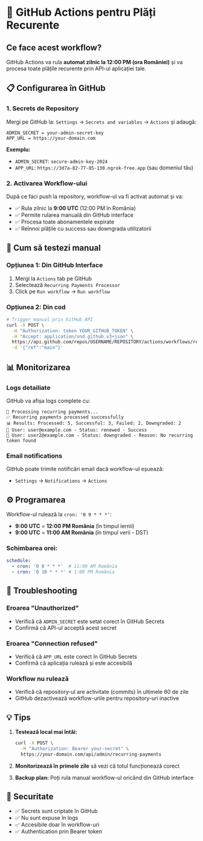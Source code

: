 # 🔄 GitHub Actions pentru Plăți Recurente

## Ce face acest workflow?

GitHub Actions va rula **automat zilnic la 12:00 PM (ora României)** și va procesa toate plățile recurente prin API-ul aplicației tale.

## 📋 Configurarea în GitHub

### 1. **Secrets de Repository**

Mergi pe GitHub la: `Settings` → `Secrets and variables` → `Actions` și adaugă:

```
ADMIN_SECRET = your-admin-secret-key
APP_URL = https://your-domain.com
```

**Exemplu:**
- `ADMIN_SECRET`: `secure-admin-key-2024`
- `APP_URL`: `https://3d7a-82-77-85-130.ngrok-free.app` (sau domeniul tău)

### 2. **Activarea Workflow-ului**

După ce faci push la repository, workflow-ul va fi activat automat și va:
- ✅ Rula zilnic la **9:00 UTC** (12:00 PM în România)
- ✅ Permite rularea manuală din GitHub interface
- ✅ Procesa toate abonamentele expirate
- ✅ Reînnoi plățile cu success sau downgrada utilizatorii

## 🎯 Cum să testezi manual

### Opțiunea 1: Din GitHub Interface
1. Mergi la `Actions` tab pe GitHub
2. Selectează `Recurring Payments Processor`
3. Click pe `Run workflow` → `Run workflow`

### Opțiunea 2: Din cod
```bash
# Trigger manual prin GitHub API
curl -X POST \
  -H "Authorization: token YOUR_GITHUB_TOKEN" \
  -H "Accept: application/vnd.github.v3+json" \
  https://api.github.com/repos/USERNAME/REPOSITORY/actions/workflows/recurring-payments.yml/dispatches \
  -d '{"ref":"main"}'
```

## 📊 Monitorizarea

### Logs detailiate
GitHub va afișa logs complete cu:
```
🔄 Processing recurring payments...
✅ Recurring payments processed successfully
📊 Results: Processed: 5, Successful: 3, Failed: 2, Downgraded: 2
👤 User: user@example.com - Status: renewed - Success
👤 User: user2@example.com - Status: downgraded - Reason: No recurring token found
```

### Email notifications
GitHub poate trimite notificări email dacă workflow-ul eșuează:
- `Settings` → `Notifications` → `Actions`

## ⚙️ Programarea

Workflow-ul rulează la `cron: '0 9 * * *'`:
- **9:00 UTC** = **12:00 PM România** (în timpul iernii)
- **9:00 UTC** = **11:00 AM România** (în timpul verii - DST)

### Schimbarea orei:
```yaml
schedule:
  - cron: '0 8 * * *'  # 11:00 AM România
  - cron: '0 10 * * *' # 1:00 PM România
```

## 🚨 Troubleshooting

### Eroarea "Unauthorized"
- Verifică că `ADMIN_SECRET` este setat corect în GitHub Secrets
- Confirmă că API-ul acceptă acest secret

### Eroarea "Connection refused"
- Verifică că `APP_URL` este corect în GitHub Secrets
- Confirmă că aplicația rulează și este accesibilă

### Workflow nu rulează
- Verifică că repository-ul are activitate (commits) în ultimele 60 de zile
- GitHub dezactivează workflow-urile pentru repository-uri inactive

## 💡 Tips

1. **Testează local mai întâi:**
   ```bash
   curl -X POST \
     -H "Authorization: Bearer your-secret" \
     https://your-domain.com/api/admin/recurring-payments
   ```

2. **Monitorizează în primele zile** să vezi că totul funcționează corect

3. **Backup plan:** Poți rula manual workflow-ul oricând din GitHub interface

## 🔐 Securitate

- ✅ Secrets sunt criptate în GitHub
- ✅ Nu sunt expuse în logs
- ✅ Accesibile doar în workflow-uri
- ✅ Authentication prin Bearer token 